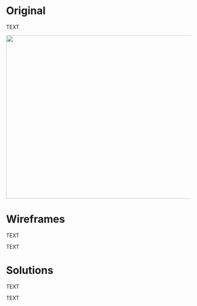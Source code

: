 # Original 

TEXT

<img src="https://junkcharts.typepad.com/.a/6a00d8341e992c53ef02942f8be5c8200c-pi" width="595" height="447">

# Wireframes

TEXT

<div class="flourish-embed flourish-hierarchy" data-src="visualisation/8626617"><script src="https://public.flourish.studio/resources/embed.js"></script></div>

TEXT

<div class="flourish-embed flourish-hierarchy" data-src="visualisation/8626812"><script src="https://public.flourish.studio/resources/embed.js"></script></div>

# Solutions

TEXT

<div class="flourish-embed flourish-hierarchy" data-src="visualisation/8626958"><script src="https://public.flourish.studio/resources/embed.js"></script></div>

TEXT

<div class="flourish-embed flourish-hierarchy" data-src="visualisation/8626960"><script src="https://public.flourish.studio/resources/embed.js"></script></div>

